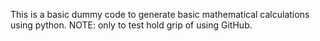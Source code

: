 This is a basic dummy code to generate basic mathematical calculations using python. 
NOTE: only to test hold grip of using GitHub.
